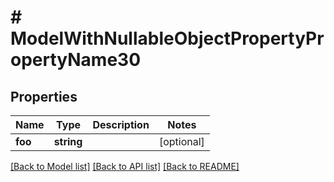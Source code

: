 # # ModelWithNullableObjectPropertyPropertyName30

## Properties

Name | Type | Description | Notes
------------ | ------------- | ------------- | -------------
**foo** | **string** |  | [optional]

[[Back to Model list]](../../README.md#models) [[Back to API list]](../../README.md#endpoints) [[Back to README]](../../README.md)
